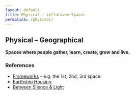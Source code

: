 ```yaml
---
layout: default
title: Physical - selfdriven Spaces
permalink: /physical/
---
```


## Physical – Geographical

**Spaces where people gather, learn, create, grow and live.**

### References
- [Frameworks](/frameworks/) - e.g. the 1st, 2nd, 3rd space.
- [Earthship Housing](https://en.wikipedia.org/wiki/Earthship)
- [Between Silence & Light](https://www.penguin.com.au/books/between-silence-and-light-9781590306048)